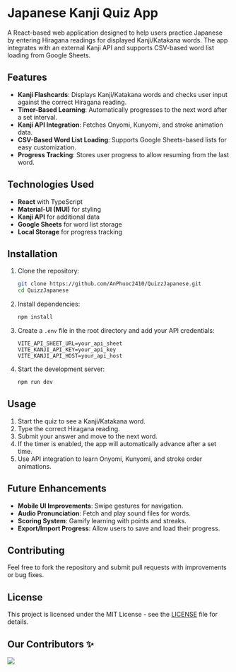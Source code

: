 # Japanese Kanji Quiz App

A React-based web application designed to help users practice Japanese by entering Hiragana readings for displayed Kanji/Katakana words. The app integrates with an external Kanji API and supports CSV-based word list loading from Google Sheets.

## Features

- **Kanji Flashcards**: Displays Kanji/Katakana words and checks user input against the correct Hiragana reading.
- **Timer-Based Learning**: Automatically progresses to the next word after a set interval.
- **Kanji API Integration**: Fetches Onyomi, Kunyomi, and stroke animation data.
- **CSV-Based Word List Loading**: Supports Google Sheets-based lists for easy customization.
- **Progress Tracking**: Stores user progress to allow resuming from the last word.

## Technologies Used

- **React** with TypeScript
- **Material-UI (MUI)** for styling
- **Kanji API** for additional data
- **Google Sheets** for word list storage
- **Local Storage** for progress tracking

## Installation

1. Clone the repository:
   ```sh
   git clone https://github.com/AnPhuoc2410/QuizzJapanese.git
   cd QuizzJapanese
   ```

2. Install dependencies:
   ```sh
   npm install
   ```

3. Create a `.env` file in the root directory and add your API credentials:
   ```env
   VITE_API_SHEET_URL=your_api_sheet
   VITE_KANJI_API_KEY=your_api_key
   VITE_KANJI_API_HOST=your_api_host
   ```

4. Start the development server:
   ```sh
   npm run dev
   ```

## Usage

1. Start the quiz to see a Kanji/Katakana word.
2. Type the correct Hiragana reading.
3. Submit your answer and move to the next word.
4. If the timer is enabled, the app will automatically advance after a set time.
5. Use API integration to learn Onyomi, Kunyomi, and stroke order animations.

## Future Enhancements

- **Mobile UI Improvements**: Swipe gestures for navigation.
- **Audio Pronunciation**: Fetch and play sound files for words.
- **Scoring System**: Gamify learning with points and streaks.
- **Export/Import Progress**: Allow users to save and load their progress.

## Contributing

Feel free to fork the repository and submit pull requests with improvements or bug fixes.

## License

This project is licensed under the MIT License - see the [LICENSE](LICENSE) file for details.

## Our Contributors ✨

<a href="https://github.com/AnPhuoc2410/QuizzJapanese/graphs/contributors">
  <img src="https://contrib.rocks/image?repo=AnPhuoc2410/QuizzJapanese" />
</a>
